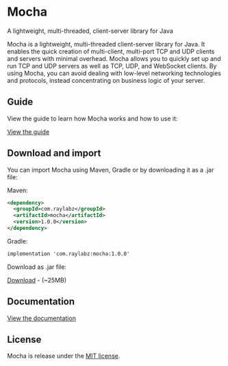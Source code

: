 # Mocha
A lightweight, multi-threaded, client-server library for Java

Mocha is a lightweight, multi-threaded client-server library for Java. It enables the quick creation
of multi-client, multi-port TCP and UDP clients and servers with minimal overhead. Mocha allows you to quickly
set up and run TCP and UDP servers as well as TCP, UDP, and WebSocket clients. By using
Mocha, you can avoid dealing with low-level networking technologies and protocols, instead concentrating
on business logic of your server.


## Guide

View the guide to learn how Mocha works and how to use it:

[View the guide](https://raylabz.github.io/Mocha-Server/)

## Download and import

You can import Mocha using Maven, Gradle or by downloading it as a .jar file:

Maven:

```xml
<dependency>
  <groupId>com.raylabz</groupId>
  <artifactId>mocha</artifactId>
  <version>1.0.0</version>
</dependency>
```

Gradle:
```xml
implementation 'com.raylabz:mocha:1.0.0'
```

Download as .jar file:

[Download](https://oss.sonatype.org/service/local/repositories/releases/content/com/raylabz/mocha/0.2.0/mocha-1.0.0.jar) - (~25MB)

## Documentation

[View the documentation](https://raylabz.github.io/Mocha/docs/javadoc)

## License
Mocha is release under the [MIT license](https://github.com/RayLabz/Mocha-Server/blob/master/LICENSE).